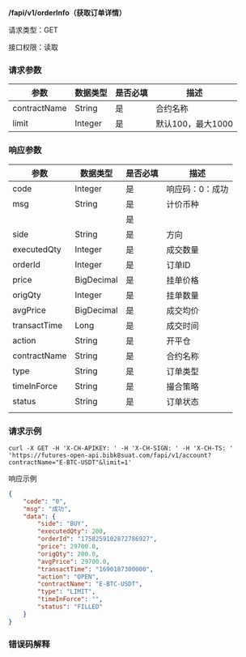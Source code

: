 **/fapi/v1/orderInfo（获取订单详情）**

请求类型：GET

接口权限：读取

### 请求参数

|参数| 数据类型 | 是否必填 | 描述 |
|--------|--------|--------|--------|
| contractName | String | 是 | 合约名称 |
| limit | Integer | 是 | 默认100，最大1000 |

### 响应参数

| 参数         | 数据类型   | 是否必填 | 描述            |
| ------------ | ---------- | -------- | --------------- |
| code         | Integer    | 是       | 响应码：0：成功 |
| msg          | String     | 是       | 计价币种        |
| <data>       |            | 是       |                 |
| side         | String     | 是       | 方向            |
| executedQty  | Integer    | 是       | 成交数量        |
| orderId      | Integer    | 是       | 订单ID          |
| price        | BigDecimal | 是       | 挂单价格        |
| origQty      | Integer    | 是       | 挂单数量        |
| avgPrice     | BigDecimal | 是       | 成交均价        |
| transactTime | Long       | 是       | 成交时间        |
| action       | String     | 是       | 开平仓          |
| contractName | String     | 是       | 合约名称        |
| type         | String     | 是       | 订单类型        |
| timeInForce  | String     | 是       | 撮合策略        |
| status       | String     | 是       | 订单状态        |
| </data>      |            |          |                 |

### 请求示例

~~~shell
curl -X GET -H 'X-CH-APIKEY: ' -H 'X-CH-SIGN: ' -H 'X-CH-TS: ' 'https://futures-open-api.bibk8suat.com/fapi/v1/account?contractName="E-BTC-USDT"&limit=1'
~~~

响应示例

```json
{
	"code": "0",
	"msg": "成功",
	"data": {
		"side": "BUY",
		"executedQty": 200,
		"orderId": "1758259102872786927",
		"price": 29700.0,
		"origQty": 200.0,
		"avgPrice": 29700.0,
		"transactTime": "1690187300000",
		"action": "OPEN",
		"contractName": "E-BTC-USDT",
		"type": "LIMIT",
		"timeInForce": "",
		"status": "FILLED"
	}
}
```

### 错误码解释

